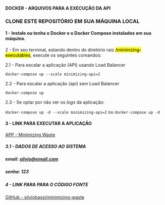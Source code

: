 #### DOCKER - ARQUIVOS PARA A EXECUÇÃO DA API

### CLONE ESTE REPOSITÓRIO EM SUA MÁQUINA LOCAL

#### 1 -  Instale ou tenha o Docker e o Docker Compose instalados em sua máquina.


2 - Em seu terminal, estando dentro do diretório raiz <mark>/minimizing-executables</mark>, execute os seguintes comandos:

2.1 - Para escalar a aplicação (API) usando Load Balancer

`docker-compose up --scale minimizing-api=2`

2.2 - Para escalar a aplicação (api) sem Load Balancer

`docker-compose up`

2.3 - Se optar por não ver os *logs* da aplicação:

`docker-compose up -d --scale minimizing-api=2` ou `docker-compose up -d`

#### 3 - LINK PARA EXECUTAR A APLICAÇÃO

[APP - Minimizing Waste](https://minimizing-waste.netlify.app)

##### 3.1 - DADOS DE ACESSO AO SISTEMA

##### **email: silvio@email.com**
##### **senha: 123**

##### 4 - LINK PARA PARA O CÓDIGO FONTE

[GitHub - silviobassi/minimizing-waste](https://github.com/silviobassi/minimizing)
